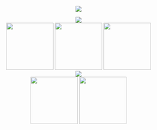 <p align="center">
  <img src="https://user-images.githubusercontent.com/62361708/220228413-2fea94e2-f7fe-4708-84d7-f8ac6a7bec5f.png"/>
</p>

[comment]: <> (Free Plugins)
<div align="center">
 <img src="https://user-images.githubusercontent.com/62361708/228017178-8c6077e7-7597-4edb-a704-5c515786b875.png">
</div>

<div align="center">
 <img src="https://user-images.githubusercontent.com/62361708/224549985-d6e658e3-eaa1-426f-9669-7dd4503407a5.png" width=128>
 <img src="https://user-images.githubusercontent.com/62361708/224350839-5483032d-8053-4797-ae60-fba44476ce73.png" width=128>
 <img src="https://user-images.githubusercontent.com/62361708/227724184-46950307-c0ed-41ac-a7cd-621601c1edb0.png" width=128>
</div>

[comment]: <> (Premium Plugins)
<div align="center">
 <img src="https://user-images.githubusercontent.com/62361708/228017968-c291619e-fb52-46be-938c-b0598b3bbe0b.png">
</div>

<div align="center">
 <img src="https://user-images.githubusercontent.com/62361708/224348494-f5f4ffee-26c9-4085-b5ce-693797246616.png" width=128>
 <img src="https://user-images.githubusercontent.com/62361708/228018920-4f757fd3-8e44-4f75-a389-887c1318729e.png" width=128>
</div>
